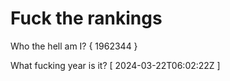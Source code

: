 # Fuck the rankings

Who the hell am I?
{ 1962344 }

What fucking year is it?
[ 2024-03-22T06:02:22Z ]
